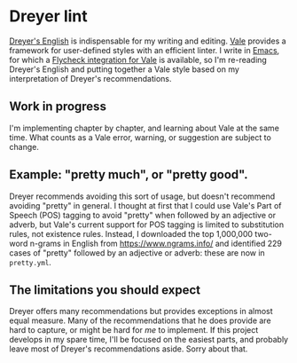# Dreyer lint

[Dreyer's English](https://www.amazon.com/Dreyers-English-Utterly-Correct-Clarity/dp/0812995708) is indispensable for my writing and editing. [Vale](https://github.com/errata-ai/vale) provides a framework for user-defined styles with an efficient linter. I write in [Emacs](https://www.gnu.org/software/emacs/), for which a [Flycheck integration for Vale](https://github.com/abingham/flycheck-vale) is available, so I'm re-reading Dreyer's English and putting together a Vale style based on my interpretation of Dreyer's recommendations.

## Work in progress

I'm implementing chapter by chapter, and learning about Vale at the same time.  What counts as a Vale error, warning, or suggestion are subject to change.

## Example: "pretty much", or "pretty good". 

Dreyer recommends avoiding this sort of usage, but doesn't recommend avoiding "pretty" in general. I thought at first that I could use Vale's Part of Speech (POS) tagging to avoid "pretty" when followed by an adjective or adverb, but Vale's current support for POS tagging is limited to substitution rules, not existence rules. Instead, I downloaded the top 1,000,000 two-word n-grams in English from <https://www.ngrams.info/> and identified 229 cases of "pretty"  followed by an adjective or adverb: these are now in `pretty.yml`.

## The limitations you should expect

Dreyer offers many recommendations but provides exceptions in almost equal measure. Many of the recommendations that he does provide are hard to capture, or might be hard for *me* to implement. If this project develops in my spare time, I'll be focused on the easiest parts, and probably leave most of Dreyer's recommendations aside. Sorry about that.

